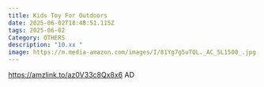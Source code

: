 ```yaml
---
title: Kids Toy For Outdoors
date: 2025-06-02T18:48:51.115Z
tags: 2025-06-02
Category: OTHERS
description: "10.xx "
image: https://m.media-amazon.com/images/I/81Yg7g5uTQL._AC_SL1500_.jpg
---
```

https://amzlink.to/az0V33c8Qx8x6 AD